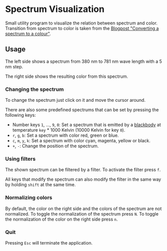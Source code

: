 # Spectrum Visualization
Small utility program to visualize the relation between spectrum and color.
Transition from spectrum to color is taken from the [Blogpost "Converting a spectrum to a colour"](https://scipython.com/blog/converting-a-spectrum-to-a-colour/).

## Usage
The left side shows a spectrum from 380 nm to 781 nm wave length with a 5 nm step.

The right side shows the resulting color from this spectrum.

### Changing the spectrum
To change the spectrum just click on it and move the cursor around.

There are also some predefined spectrums that can be set by pressing the following keys:
- Number keys `1`, ..., `9`, `0`: Set a spectrum that is emitted by a [blackbody](https://en.wikipedia.org/wiki/Black-body_radiation) at temperature `key` * 1000 Kelvin (10000 Kelvin for key `0`).
- `r`, `g`, `b`: Set a spectrum with color red, green or blue.
- `c`, `m`, `y`, `k`: Set a spectrum with color cyan, magenta, yellow or black.
- `+`, `-`: Change the position of the spectrum.

### Using filters
The shown spectrum can be filtered by a filter. To activate the filter press `f`.

All keys that modify the spectrum can also modify the filter in the same way by holding `shift` at the same time.

### Normalizing colors
By default, the color on the right side and the colors of the spectrum are not normalized.
To toggle the normalization of the spectrum press `N`. To toggle the normalization of the color on the right side press `n`.

### Quit
Pressing `Esc` will terminate the application.
